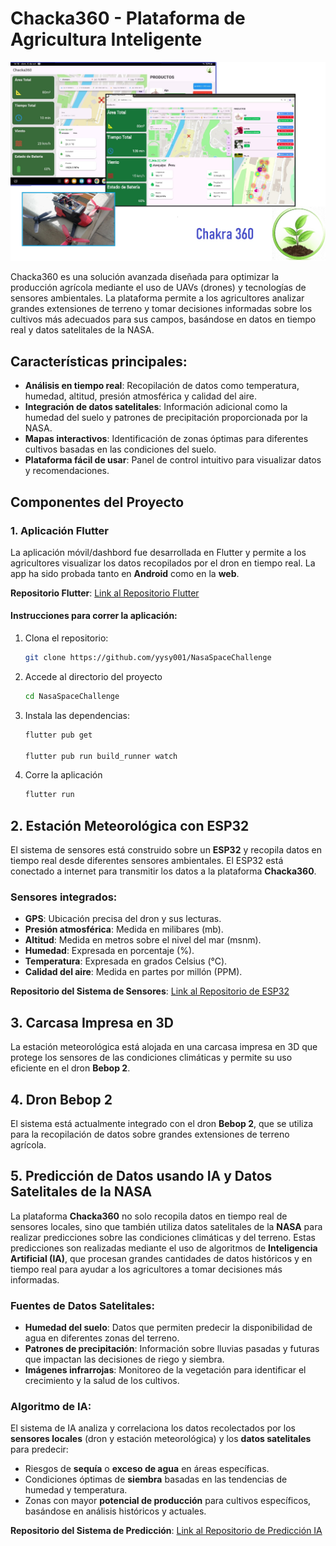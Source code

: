 # Chacka360 - Plataforma de Agricultura Inteligente



![Texto alternativo](/images/gooapp.jpg)


Chacka360 es una solución avanzada diseñada para optimizar la producción agrícola mediante el uso de UAVs (drones) y tecnologías de sensores ambientales. La plataforma permite a los agricultores analizar grandes extensiones de terreno y tomar decisiones informadas sobre los cultivos más adecuados para sus campos, basándose en datos en tiempo real y datos satelitales de la NASA.

## Características principales:
- **Análisis en tiempo real**: Recopilación de datos como temperatura, humedad, altitud, presión atmosférica y calidad del aire.
- **Integración de datos satelitales**: Información adicional como la humedad del suelo y patrones de precipitación proporcionada por la NASA.
- **Mapas interactivos**: Identificación de zonas óptimas para diferentes cultivos basadas en las condiciones del suelo.
- **Plataforma fácil de usar**: Panel de control intuitivo para visualizar datos y recomendaciones.

## Componentes del Proyecto

### 1. Aplicación Flutter

La aplicación móvil/dashbord fue desarrollada en Flutter y permite a los agricultores visualizar los datos recopilados por el dron en tiempo real. La app ha sido probada tanto en **Android** como en la **web**.

**Repositorio Flutter**: [Link al Repositorio Flutter](https://github.com/yysy001/NasaSpaceChallenge)

#### Instrucciones para correr la aplicación:
1. Clona el repositorio:  
   ```bash
   git clone https://github.com/yysy001/NasaSpaceChallenge

2. Accede al directorio del proyecto 
   ```bash
   cd NasaSpaceChallenge

3. Instala las dependencias:  
   ```bash
   flutter pub get
   
   flutter pub run build_runner watch

4. Corre la aplicación
   ```bash
   flutter run


## 2. Estación Meteorológica con ESP32

El sistema de sensores está construido sobre un **ESP32** y recopila datos en tiempo real desde diferentes sensores ambientales. El ESP32 está conectado a internet para transmitir los datos a la plataforma **Chacka360**.

### Sensores integrados:
- **GPS**: Ubicación precisa del dron y sus lecturas.
- **Presión atmosférica**: Medida en milibares (mb).
- **Altitud**: Medida en metros sobre el nivel del mar (msnm).
- **Humedad**: Expresada en porcentaje (%).
- **Temperatura**: Expresada en grados Celsius (°C).
- **Calidad del aire**: Medida en partes por millón (PPM).

**Repositorio del Sistema de Sensores**: [Link al Repositorio de ESP32](https://github.com/yysy001/NasaSpaceChallengeHard)

## 3. Carcasa Impresa en 3D

La estación meteorológica está alojada en una carcasa impresa en 3D que protege los sensores de las condiciones climáticas y permite su uso eficiente en el dron **Bebop 2**.

## 4. Dron Bebop 2

El sistema está actualmente integrado con el dron **Bebop 2**, que se utiliza para la recopilación de datos sobre grandes extensiones de terreno agrícola.

## 5. Predicción de Datos usando IA y Datos Satelitales de la NASA

La plataforma **Chacka360** no solo recopila datos en tiempo real de sensores locales, sino que también utiliza datos satelitales de la **NASA** para realizar predicciones sobre las condiciones climáticas y del terreno. Estas predicciones son realizadas mediante el uso de algoritmos de **Inteligencia Artificial (IA)**, que procesan grandes cantidades de datos históricos y en tiempo real para ayudar a los agricultores a tomar decisiones más informadas.

### Fuentes de Datos Satelitales:
- **Humedad del suelo**: Datos que permiten predecir la disponibilidad de agua en diferentes zonas del terreno.
- **Patrones de precipitación**: Información sobre lluvias pasadas y futuras que impactan las decisiones de riego y siembra.
- **Imágenes infrarrojas**: Monitoreo de la vegetación para identificar el crecimiento y la salud de los cultivos.

### Algoritmo de IA:
El sistema de IA analiza y correlaciona los datos recolectados por los **sensores locales** (dron y estación meteorológica) y los **datos satelitales** para predecir:
- Riesgos de **sequía** o **exceso de agua** en áreas específicas.
- Condiciones óptimas de **siembra** basadas en las tendencias de humedad y temperatura.
- Zonas con mayor **potencial de producción** para cultivos específicos, basándose en análisis históricos y actuales.

**Repositorio del Sistema de Predicción**: [Link al Repositorio de Predicción IA](https://github.com/tu-repositorio-prediccion-ia)





